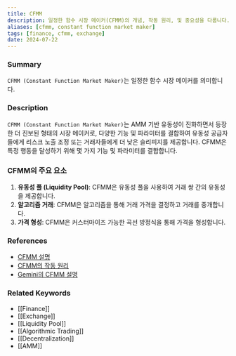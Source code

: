```yaml
---
title: CFMM
description: 일정한 함수 시장 메이커(CFMM)의 개념, 작동 원리, 및 중요성을 다룹니다.
aliases: [cfmm, constant function market maker]
tags: [finance, cfmm, exchange]
date: 2024-07-22
---
```


### Summary

`CFMM (Constant Function Market Maker)`는 일정한 함수 시장 메이커를 의미합니다.

### Description

`CFMM (Constant Function Market Maker)`는 AMM 기반 유동성이 진화하면서 등장한 더 진보된 형태의 시장 메이커로, 다양한 기능 및 파라미터를 결합하여 유동성 공급자들에게 리스크 노출 조정 또는 거래자들에게 더 낮은 슬리피지를 제공합니다. CFMM은 특정 행동을 달성하기 위해 몇 가지 기능 및 파라미터를 결합합니다.

### CFMM의 주요 요소

1. **유동성 풀 (Liquidity Pool)**: CFMM은 유동성 풀을 사용하여 거래 쌍 간의 유동성을 제공합니다.
2. **알고리즘 거래**: CFMM은 알고리즘을 통해 거래 가격을 결정하고 거래를 중개합니다.
3. **가격 형성**: CFMM은 커스터마이즈 가능한 곡선 방정식을 통해 가격을 형성합니다.

### References

- [CFMM 설명](https://en.wikipedia.org/wiki/Automated_market_maker#Constant_function_market_maker)
- [CFMM의 작동 원리](https://www.investopedia.com/terms/c/constant-function-market-maker.asp)
- [Gemini의 CFMM 설명](https://www.gemini.com/cryptopedia/search?query=cfmm)

### Related Keywords

- [[Finance]]
- [[Exchange]]
- [[Liquidity Pool]]
- [[Algorithmic Trading]]
- [[Decentralization]]
- [[AMM]]
